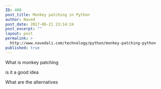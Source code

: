 ```yaml
---
ID: 400
post_title: Monkey patching in Python
author: Naved
post_date: 2017-06-21 23:14:24
post_excerpt: ""
layout: post
permalink: >
  http://www.navedali.com/technology/python/monkey-patching-python
published: true
---
```

What is monkey patching

is it a good idea

What are the alternatives

&nbsp;
